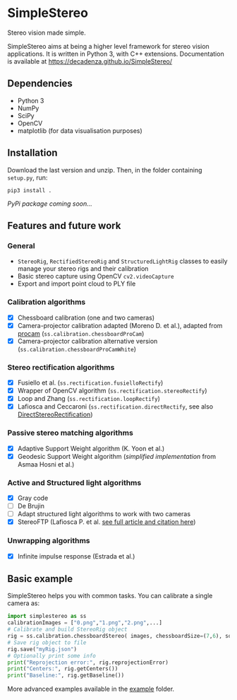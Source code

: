 # SimpleStereo
Stereo vision made simple.

SimpleStereo aims at being a higher level framework for stereo vision applications. It is written in Python 3, with C++ extensions.
Documentation is available at https://decadenza.github.io/SimpleStereo/

## Dependencies
* Python 3
* NumPy
* SciPy
* OpenCV
* matplotlib (for data visualisation purposes)

## Installation
Download the last version and unzip. Then, in the folder containing `setup.py`, run:
```
pip3 install .
```

*PyPi package coming soon...*

## Features and future work

### General
* `StereoRig`, `RectifiedStereoRig` and `StructuredLightRig` classes to easily manage your stereo rigs and their calibration
* Basic stereo capture using OpenCV `cv2.videoCapture`
* Export and import point cloud to PLY file
 
### Calibration algorithms
- [x] Chessboard calibration (one and two cameras)
- [x] Camera-projector calibration adapted (Moreno D. et al.), adapted from [procam](https://github.com/kamino410/procam-calibration) (`ss.calibration.chessboardProCam`)
- [x] Camera-projector calibration alternative version (`ss.calibration.chessboardProCamWhite`)

### Stereo rectification algorithms
- [x] Fusiello et al. (`ss.rectification.fusielloRectify`)
- [x] Wrapper of OpenCV algorithm (`ss.rectification.stereoRectify`)
- [x] Loop and Zhang (`ss.rectification.loopRectify`)
- [x] Lafiosca and Ceccaroni (`ss.rectification.directRectify`, see also [DirectStereoRectification](https://github.com/decadenza/DirectStereoRectification))

### Passive stereo matching algorithms
- [x] Adaptive Support Weight algorithm (K. Yoon et al.)
- [x] Geodesic Support Weight algorithm (*simplified implementation* from Asmaa Hosni et al.)

### Active and Structured light algorithms
- [x] Gray code
- [ ] De Brujin
- [ ] Adapt structured light algorithms to work with two cameras
- [x] StereoFTP (Lafiosca P. et al. [see full article and citation here](https://doi.org/10.3390/s22020433))

### Unwrapping algorithms
- [x] Infinite impulse response (Estrada et al.) 

## Basic example
SimpleStereo helps you with common tasks. You can calibrate a single camera as:

```python
import simplestereo as ss
calibrationImages = ["0.png","1.png","2.png",...]
# Calibrate and build StereoRig object
rig = ss.calibration.chessboardStereo( images, chessboardSize=(7,6), squareSize=60.5 )
# Save rig object to file
rig.save("myRig.json")
# Optionally print some info
print("Reprojection error:", rig.reprojectionError)
print("Centers:", rig.getCenters())
print("Baseline:", rig.getBaseline())
```
    
More advanced examples available in the [example](https://github.com/decadenza/SimpleStereo/tree/master/examples) folder.
